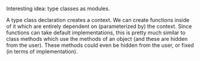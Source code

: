 Interesting idea: type classes as modules.

A type class declaration creates a context. We can create functions inside of it which are entirely dependent on (parameterized by) the context. Since functions can take default implementations, this is pretty much similar to class methods which use the methods of an object (and these are hidden from the user). These methods could even be hidden from the user, or fixed (in terms of implementation).

